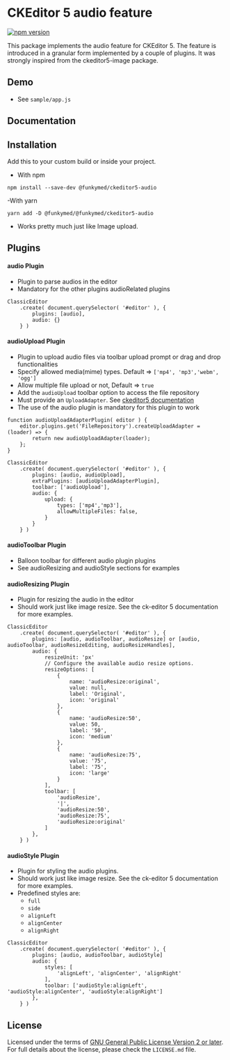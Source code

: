 CKEditor 5 audio feature
========================================

[![npm version](https://badge.fury.io/js/%40funkymed%2Fckeditor5-audio.svg)](https://www.npmjs.com/package/@funkymed/ckeditor5-audio)

This package implements the audio feature for CKEditor 5. The feature is introduced in a granular form implemented by a couple of plugins.
It was strongly inspired from the ckeditor5-image package.

## Demo

- See `sample/app.js`

## Documentation

## Installation
Add this to your custom build or inside your project.

- With npm

`npm install --save-dev @funkymed/ckeditor5-audio`


-With yarn

`yarn add -D @funkymed/@funkymed/ckeditor5-audio    `
- Works pretty much just like Image upload.

## Plugins

#### audio Plugin
- Plugin to parse audios in the editor
- Mandatory for the other plugins audioRelated plugins

```
ClassicEditor
    .create( document.querySelector( '#editor' ), {
        plugins: [audio],
        audio: {}
    } )

```

#### audioUpload Plugin
- Plugin to upload audio files via toolbar upload prompt or drag and drop functionalities
- Specify allowed media(mime) types. Default => `['mp4', 'mp3','webm', 'ogg']`
- Allow multiple file upload or not, Default => `true`
- Add the `audioUpload` toolbar option to access the file repository
- Must provide an `UploadAdapter`.
See [ckeditor5 documentation](https://ckeditor.com/docs/ckeditor5/latest/framework/guides/deep-dive/upload-adapter.html)
- The use of the audio plugin is mandatory for this plugin to work

```
function audioUploadAdapterPlugin( editor ) {
    editor.plugins.get('FileRepository').createUploadAdapter = (loader) => {
        return new audioUploadAdapter(loader);
    };
}

ClassicEditor
    .create( document.querySelector( '#editor' ), {
        plugins: [audio, audioUpload],
        extraPlugins: [audioUploadAdapterPlugin],
        toolbar: ['audioUpload'],
        audio: {
            upload: {
                types: ['mp4','mp3'],
                allowMultipleFiles: false,
            }
        }
    } )
```

#### audioToolbar Plugin
- Balloon toolbar for different audio plugin plugins
- See audioResizing and audioStyle sections for examples

#### audioResizing Plugin
- Plugin for resizing the audio in the editor
- Should work just like image resize. See the ck-editor 5 documentation for more examples.
```
ClassicEditor
    .create( document.querySelector( '#editor' ), {
        plugins: [audio, audioToolbar, audioResize] or [audio, audioToolbar, audioResizeEditing, audioResizeHandles],
        audio: {
            resizeUnit: 'px'
            // Configure the available audio resize options.
            resizeOptions: [
                {
                    name: 'audioResize:original',
                    value: null,
                    label: 'Original',
                    icon: 'original'
                },
                {
                    name: 'audioResize:50',
                    value: 50,
                    label: '50',
                    icon: 'medium'
                },
                {
                    name: 'audioResize:75',
                    value: '75',
                    label: '75',
                    icon: 'large'
                }
            ],
            toolbar: [
                'audioResize',
                '|',
                'audioResize:50',
                'audioResize:75',
                'audioResize:original'
            ]
        },
    } )
```

#### audioStyle Plugin
- Plugin for styling the audio plugins.
- Should work just like image resize. See the ck-editor 5 documentation for more examples.
- Predefined styles are:
  - `full`
  - `side`
  - `alignLeft`
  - `alignCenter`
  - `alignRight`
```
ClassicEditor
    .create( document.querySelector( '#editor' ), {
        plugins: [audio, audioToolbar, audioStyle]
        audio: {
            styles: [
                'alignLeft', 'alignCenter', 'alignRight'
            ],
            toolbar: ['audioStyle:alignLeft', 'audioStyle:alignCenter', 'audioStyle:alignRight']
        },
    } )
```



## License

Licensed under the terms of
[GNU General Public License Version 2 or later](http://www.gnu.org/licenses/gpl.html). For full details about the license,
please check the `LICENSE.md` file.
